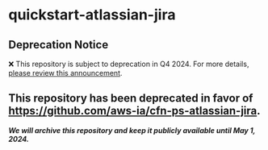 # quickstart-atlassian-jira 
## Deprecation Notice

:x: This repository is subject to deprecation in Q4 2024. For more details, [please review this announcement](https://github.com/aws-ia/.announcements/issues/1). 

## This repository has been deprecated in favor of https://github.com/aws-ia/cfn-ps-atlassian-jira. 
***We will archive this repository and keep it publicly available until May 1, 2024.***
